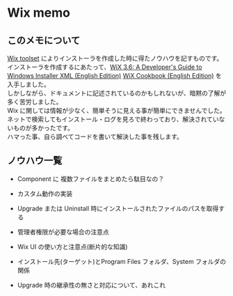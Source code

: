 # Wix memo

## このメモについて
[Wix toolset](https://wixtoolset.org/) によりインストーラを作成した時に得たノウハウを記すものです。 
インストーラを作成するにあたって、[WiX 3.6: A Developer's Guide to Windows Installer XML (English Edition)](https://www.amazon.co.jp/dp/B009YW82A0)
[WiX Cookbook (English Edition)](https://www.amazon.co.jp/dp/B00T0C8EUM) を入手しました。  
しかしながら、ドキュメントに記述されているのかもしれないが、暗黙の了解が多く苦労しました。  
Wix に関しては情報が少なく、簡単そうに見える事が簡単にできませんでした。  
ネットで検索してもインストール・ログを見ろで終わっており、解決されていないものが多かったです。  
ハマった事、自ら調べてコードを書いて解決した事を残します。  

## ノウハウ一覧

 * Component に 複数ファイルをまとめたら駄目なの？
 
 * カスタム動作の実装

 * Upgrade または Uninstall 時にインストールされたファイルのパスを取得する
 
 * 管理者権限が必要な場合の注意点
 
 * Wix UI の使い方と注意点(断片的な知識)
 
 * インストール先(ターゲット)とProgram Files フォルダ、System フォルダの関係
 
 * Upgrade 時の継承性の無さと対応について、あれこれ
 

